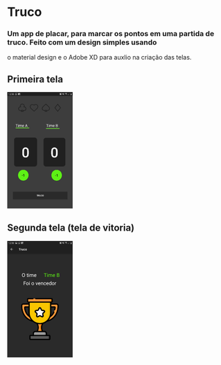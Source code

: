 # Truco
### Um app de placar, para marcar os pontos em uma partida de truco. Feito com um design simples usando
o material design e o Adobe XD para auxlio na criação das telas.

## Primeira tela
<img src="https://github.com/petscaramussi/Truco/blob/master/truco2.jpg" width="30%" hight="30%" > 


## Segunda tela (tela de vitoria)
<img src="https://github.com/petscaramussi/Truco/blob/master/truco1.jpg" width="30%" hight="30%" >
